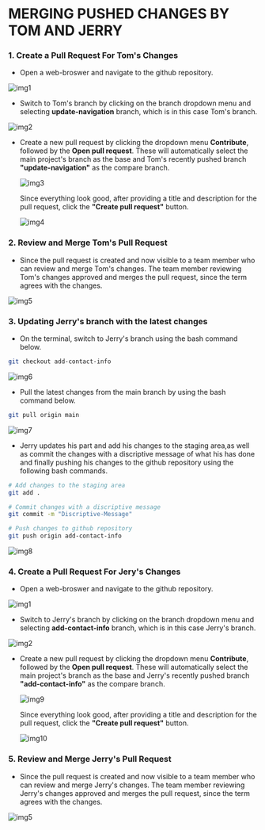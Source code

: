 # MERGING PUSHED CHANGES BY TOM AND JERRY

### 1. Create a Pull Request For Tom's Changes
 - Open a web-broswer and navigate to the github repository.

 ![img1](./img-merged-changes/img1.png)

 - Switch to Tom's branch by clicking on the branch dropdown menu and selecting **update-navigation** branch, which is in this case Tom's branch.

 ![img2](./img-merged-changes/img2.png)

 - Create a new pull request by clicking the dropdown menu **Contribute**, followed by the **Open pull request**. 
   These will automatically select the main project's branch as the base and Tom's recently pushed branch **"update-navigation"** as the compare branch.

   ![img3](./img-merged-changes/img3.png)

   Since everything look good, after providing a title and description for the pull request, click the **"Create pull request"** button.

   ![img4](./img-merged-changes/img4.png)

### 2. Review and Merge Tom's Pull Request 

-  Since the pull request is created and now visible to a team member who can review and merge Tom's changes. The team member reviewing Tom's changes approved and merges the pull request, since the term agrees with the changes.

![img5](./img-merged-changes/img5.png)

### 3. Updating Jerry's branch with the latest changes

- On the terminal, switch to Jerry's branch using the bash command below.

```bash
git checkout add-contact-info
```
![img6](./img-merged-changes/img6.png)

- Pull the latest changes from the main branch by using the bash command below.

```bash
git pull origin main
```
![img7](./img-merged-changes/img7.png)


- Jerry updates his part and add his changes to the staging area,as well as commit the changes with a discriptive message of what his has done and finally pushing his changes to the github repository using the following bash commands.

```bash
# Add changes to the staging area
git add .

# Commit changes with a discriptive message
git commit -m "Discriptive-Message"

# Push changes to github repository
git push origin add-contact-info
```

![img8](./img-merged-changes/img8.png)


### 4. Create a Pull Request For Jery's Changes
 - Open a web-broswer and navigate to the github repository.

 ![img1](./img-merged-changes/img1.png)

 - Switch to Jerry's branch by clicking on the branch dropdown menu and selecting **add-contact-info** branch, which is in this case Jerry's branch.

 ![img2]()

 - Create a new pull request by clicking the dropdown menu **Contribute**, followed by the **Open pull request**. 
   These will automatically select the main project's branch as the base and Jerry's recently pushed branch **"add-contact-info"** as the compare branch.

   ![img9](./img-merged-changes/img9.png)

   Since everything look good, after providing a title and description for the pull request, click the **"Create pull request"** button.

   ![img10](./img-merged-changes/img10.png)

### 5. Review and Merge Jerry's Pull Request 

-  Since the pull request is created and now visible to a team member who can review and merge Jerry's changes. The team member reviewing Jerry's changes approved and merges the pull request, since the term agrees with the changes.

![img5](./img-merged-changes/img11.png)




